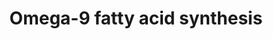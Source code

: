 ---
annotations:
- id: PW:0000058
  parent: classic metabolic pathway
  type: Pathway Ontology
  value: fatty acid metabolic pathway
- id: PW:0001136
  parent: classic metabolic pathway
  type: Pathway Ontology
  value: fatty acid elongation pathway
- id: PW:0001137
  parent: classic metabolic pathway
  type: Pathway Ontology
  value: unsaturated fatty acid biosynthetic pathway
authors:
- Eoinfahy
- Ryanmiller
- DeSl
- Eweitz
- Egonw
- Conroy lipids
- Ash iyer
communities:
- Lipids
description: This pathway is inspired by the Lipidmaps>Omega-9 and other fatty acids
  [https://lipidmaps.org/pathway/pathways_maps]. Omega-9 FAs (Fatty acids) are fats
  which can be obtained from diet, but also produced endogenously. These lipids are
  monounsaturated (indicating one double bonds in the lipid tail).The position of
  the double bond is counted from the tail end of the lipid chain. This pathway also
  indicated saturated fats (without a double bond), such as stearic acid, arachidic
  acid etc.
last-edited: 2023-04-12
organisms:
- Mus musculus
redirect_from:
- /index.php/Pathway:WP4351
- /instance/WP4351
- /instance/WP4351_r126146
revision: r126146
schema-jsonld:
- '@context': https://schema.org/
  '@id': https://wikipathways.github.io/pathways/WP4351.html
  '@type': Dataset
  creator:
    '@type': Organization
    name: WikiPathways
  description: This pathway is inspired by the Lipidmaps>Omega-9 and other fatty acids
    [https://lipidmaps.org/pathway/pathways_maps]. Omega-9 FAs (Fatty acids) are fats
    which can be obtained from diet, but also produced endogenously. These lipids
    are monounsaturated (indicating one double bonds in the lipid tail).The position
    of the double bond is counted from the tail end of the lipid chain. This pathway
    also indicated saturated fats (without a double bond), such as stearic acid, arachidic
    acid etc.
  keywords:
  - 16:1(9Z)
  - 18:2(6Z,9Z)
  - 20:2(8Z,11Z)
  - 20:3(5Z,8Z,11Z)
  - 24:1(15Z))
  - Acot1
  - Acot2
  - Acsl1
  - Acsl3
  - Acsl4
  - Arachidic acid
  - Behenic acid
  - Cerotic acid
  - CoA(16:0)
  - CoA(16:1(9Z))
  - CoA(18:0)
  - CoA(18:1(9Z))
  - CoA(18:2(6Z,9Z))
  - CoA(20:0)
  - CoA(20:1(11Z))
  - CoA(20:2(8Z,11Z))
  - CoA(20:3(5Z,8Z,11Z))
  - CoA(22:0)
  - CoA(22:1(13Z))
  - CoA(24:0)
  - CoA(24:1(15Z))
  - CoA(26:0)
  - Elovl1
  - Elovl2
  - Elovl3
  - Elovl5
  - Elovl6
  - Fads1
  - Fads2
  - Fasn
  - Lauric acid
  - Lignoceric acid
  - Myristic acid
  - Oleic acid
  - Palmitic acid
  - Scd2
  - Stearic acid
  - cis-erucic acid
  license: CC0
  name: Omega-9 fatty acid synthesis
seo: CreativeWork
title: Omega-9 fatty acid synthesis
wpid: WP4351
---